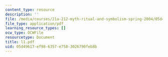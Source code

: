 ```yaml
---
content_type: resource
description: ''
file: /media/courses/21a-212-myth-ritual-and-symbolism-spring-2004/05d49617ef986357e7583026790feb8b_l1.pdf
file_type: application/pdf
learning_resource_types: []
ocw_type: OCWFile
resourcetype: Document
title: l1.pdf
uid: 05d49617-ef98-6357-e758-3026790feb8b
---
```

